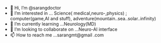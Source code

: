 - 👋 Hi, I’m @sarangdoctor
- 👀 I’m interested in ... Science( medical,neuro-,physics) ; computer(game,AI and stuff), adventure(mountain..sea..solar..infinity)
- 🌱 I’m currently learning ...Neurology(MD)
- 💞️ I’m looking to collaborate on ...Neuro-AI interface
- 📫 How to reach me ...sarangmt@gmail .com

<!---
sarangdoctor/sarangdoctor is a ✨ special ✨ repository because its `README.md` (this file) appears on your GitHub profile.
You can click the Preview link to take a look at your changes.
--->
